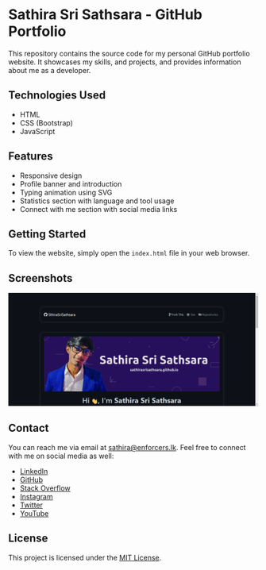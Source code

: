 # Sathira Sri Sathsara - GitHub Portfolio

This repository contains the source code for my personal GitHub portfolio website. It showcases my skills, and projects, and provides information about me as a developer.

## Technologies Used

- HTML
- CSS (Bootstrap)
- JavaScript

## Features

- Responsive design
- Profile banner and introduction
- Typing animation using SVG
- Statistics section with language and tool usage
- Connect with me section with social media links

## Getting Started

To view the website, simply open the `index.html` file in your web browser.

## Screenshots

![Website Screenshot](ss-sathirasrisathsaragithubio.png)

## Contact

You can reach me via email at [sathira@enforcers.lk](mailto:sathira@enforcers.lk). Feel free to connect with me on social media as well:

- [LinkedIn](https://www.linkedin.com/in/sathira-sathsara-779105271/)
- [GitHub](https://github.com/SathiraSriSathsara)
- [Stack Overflow](https://stackoverflow.com/users/21552491/sathira-sathsara)
- [Instagram](https://www.instagram.com/sathirasri/)
- [Twitter](https://twitter.com/SathiXD)
- [YouTube](https://www.youtube.com/channel/UCQqPK5GJ86SNmmVXrBdDGuQ?view_as=subscriber)

## License

This project is licensed under the [MIT License](LICENSE).
